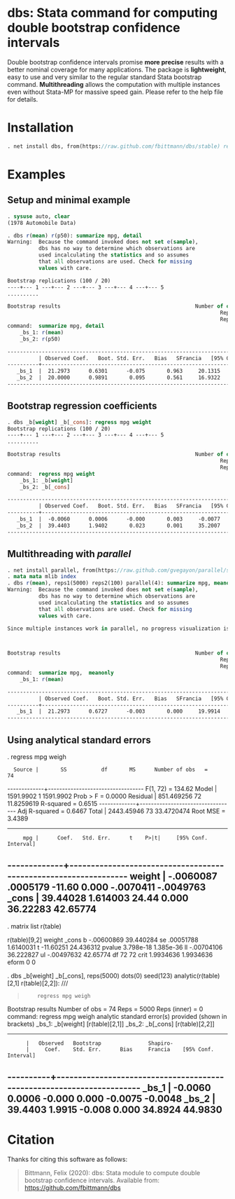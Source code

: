 dbs: Stata command for computing double bootstrap confidence intervals
======================================================================
Double bootstrap confidence intervals promise **more precise** results with a better nominal coverage for many applications. The package is **lightweight**, easy to use
and very similar to the regular standard Stata bootstrap command. **Multithreading** allows the computation with multiple instances even without Stata-MP for massive
speed gain. Please refer to the help file for details.

Installation
============

``` stata
. net install dbs, from(https://raw.github.com/fbittmann/dbs/stable) replace
```

Examples
========

Setup and minimal example
-------------------------
``` stata
. sysuse auto, clear
(1978 Automobile Data)

. dbs r(mean) r(p50): summarize mpg, detail
Warning:  Because the command invoked does not set e(sample),
          dbs has no way to determine which observations are
          used incalculating the statistics and so assumes
          that all observations are used. Check for missing
          values with care.

Bootstrap replications (100 / 20)
----+--- 1 ---+--- 2 ---+--- 3 ---+--- 4 ---+--- 5
..........

Bootstrap results                                           Number of obs = 74
                                                                    Reps1 = 100
                                                                    Reps2 = 20
command:  summarize mpg, detail
    _bs_1: r(mean)
    _bs_2: r(p50)

---------------------------------------------------------------------------------
          | Observed Coef.   Boot. Std. Err.   Bias   SFrancia   [95% Conf. Interval]
----------+----------------------------------------------------------------------
   _bs_1  |  21.2973      0.6301      -0.075       0.963     20.1315     22.8198
   _bs_2  |  20.0000      0.9891       0.095       0.561     16.9322     22.4864
---------------------------------------------------------------------------------
```

Bootstrap regression coefficients
---------------------------------

``` stata
. dbs _b[weight] _b[_cons]: regress mpg weight
Bootstrap replications (100 / 20)
----+--- 1 ---+--- 2 ---+--- 3 ---+--- 4 ---+--- 5
..........

Bootstrap results                                           Number of obs = 74
                                                                    Reps1 = 100
                                                                    Reps2 = 20
command:  regress mpg weight
    _bs_1: _b[weight]
    _bs_2: _b[_cons]

---------------------------------------------------------------------------------
          | Observed Coef.   Boot. Std. Err.   Bias   SFrancia   [95% Conf. Interval]
----------+----------------------------------------------------------------------
   _bs_1  |  -0.0060      0.0006      -0.000       0.003     -0.0077     -0.0048
   _bs_2  |  39.4403      1.9402       0.023       0.001     35.2007     44.9857
---------------------------------------------------------------------------------
```

Multithreading with *parallel*
----------------------------

``` stata
. net install parallel, from(https://raw.github.com/gvegayon/parallel/stable/) replace
. mata mata mlib index
. dbs r(mean), reps1(5000) reps2(100) parallel(4): summarize mpg, meanonly
Warning:  Because the command invoked does not set e(sample),
          dbs has no way to determine which observations are
          used incalculating the statistics and so assumes
          that all observations are used. Check for missing
          values with care.

Since multiple instances work in parallel, no progress visualization is available.



Bootstrap results                                           Number of obs = 74
                                                                    Reps1 = 5000
                                                                    Reps2 = 100
command:  summarize mpg,  meanonly
    _bs_1: r(mean)

---------------------------------------------------------------------------------
          | Observed Coef.   Boot. Std. Err.   Bias   SFrancia   [95% Conf. Interval]
----------+----------------------------------------------------------------------
   _bs_1  |  21.2973      0.6727      -0.003       0.000     19.9914     22.7805
---------------------------------------------------------------------------------

```


Using analytical standard errors
----------------------------

. regress mpg weigh

      Source |       SS           df       MS      Number of obs   =        74
-------------+----------------------------------   F(1, 72)        =    134.62
       Model |   1591.9902         1   1591.9902   Prob > F        =    0.0000
    Residual |  851.469256        72  11.8259619   R-squared       =    0.6515
-------------+----------------------------------   Adj R-squared   =    0.6467
       Total |  2443.45946        73  33.4720474   Root MSE        =    3.4389

------------------------------------------------------------------------------
         mpg |      Coef.   Std. Err.      t    P>|t|     [95% Conf. Interval]
-------------+----------------------------------------------------------------
      weight |  -.0060087   .0005179   -11.60   0.000    -.0070411   -.0049763
       _cons |   39.44028   1.614003    24.44   0.000     36.22283    42.65774
------------------------------------------------------------------------------

. matrix list r(table)

r(table)[9,2]
            weight       _cons
     b  -.00600869   39.440284
    se   .00051788   1.6140031
     t   -11.60251   24.436312
pvalue   3.798e-18   1.385e-36
    ll  -.00704106   36.222827
    ul  -.00497632    42.65774
    df          72          72
  crit   1.9934636   1.9934636
 eform           0           0

. dbs _b[weight] _b[_cons], reps(5000) dots(0) seed(123) analytic(r(table)[2,1] r(table)[2,2]): ///
>         regress mpg weigh


Bootstrap results                                           Number of obs = 74
                                                                     Reps = 5000
                                                             Reps (inner) = 0
command:          regress mpg weigh
analytic standard error(s) provided (shown in brackets)
    _bs_1: _b[weight] [r(table)[2,1]]
    _bs_2: _b[_cons] [r(table)[2,2]]

---------------------------------------------------------------------------------
          |   Observed   Bootstrap               Shapiro-
          |     Coef.    Std. Err.      Bias     Francia    [95% Conf. Interval]
----------+----------------------------------------------------------------------
   _bs_1  |  -0.0060      0.0006      -0.000       0.000     -0.0075     -0.0048
   _bs_2  |  39.4403      1.9915      -0.008       0.000     34.8924     44.9830
---------------------------------------------------------------------------------



Citation
============
Thanks for citing this software as follows:

> Bittmann, Felix (2020): dbs: Stata module to compute double bootstrap confidence intervals. Available from: https://github.com/fbittmann/dbs




